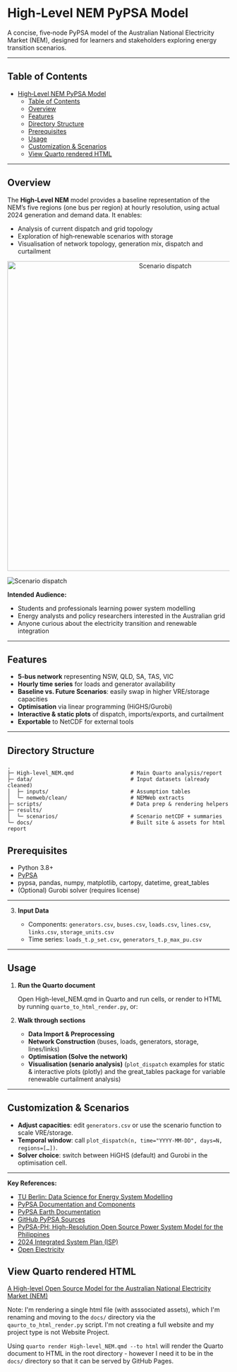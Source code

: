 # High‑Level NEM PyPSA Model

A concise, five‑node PyPSA model of the Australian National Electricity Market (NEM), designed for learners and stakeholders exploring energy transition scenarios.

---

## Table of Contents

- [High‑Level NEM PyPSA Model](#highlevel-nem-pypsa-model)
  - [Table of Contents](#table-of-contents)
  - [Overview](#overview)
  - [Features](#features)
  - [Directory Structure](#directory-structure)
  - [Prerequisites](#prerequisites)
  - [Usage](#usage)
  - [Customization \& Scenarios](#customization--scenarios)
  - [View Quarto rendered HTML](#view-quarto-rendered-html)

---

## Overview

The **High‑Level NEM** model provides a baseline representation of the NEM’s five regions (one bus per region) at hourly resolution, using actual 2024 generation and demand data. It enables:

- Analysis of current dispatch and grid topology
- Exploration of high‑renewable scenarios with storage
- Visualisation of network topology, generation mix, dispatch and curtailment


<p align="center">
  <img src="images/scenario-dispatch.png" alt="Scenario dispatch" width="700">
</p>

![Scenario dispatch](images/scenario-dispatch.png)

**Intended Audience:**

- Students and professionals learning power system modelling
- Energy analysts and policy researchers interested in the Australian grid
- Anyone curious about the electricity transition and renewable integration

---

## Features

- **5‑bus network** representing NSW, QLD, SA, TAS, VIC
- **Hourly time series** for loads and generator availability
- **Baseline vs. Future Scenarios**: easily swap in higher VRE/storage capacities
- **Optimisation** via linear programming (HiGHS/Gurobi)
- **Interactive & static plots** of dispatch, imports/exports, and curtailment
- **Exportable** to NetCDF for external tools

---

## Directory Structure

```plaintext
.
├─ High-level_NEM.qmd                  # Main Quarto analysis/report
├─ data/                               # Input datasets (already cleaned)
│  ├─ inputs/                          # Assumption tables
│  └─ nemweb/clean/                    # NEMWeb extracts
├─ scripts/                            # Data prep & rendering helpers
├─ results/
│  └─ scenarios/                       # Scenario netCDF + summaries
└─ docs/                               # Built site & assets for html report

```

## Prerequisites

- Python 3.8+
- [PyPSA](https://pypsa.readthedocs.io/en/latest/)
- pypsa, pandas, numpy, matplotlib, cartopy, datetime, great_tables
- (Optional) Gurobi solver (requires license)

---



3. **Input Data**
   

   - Components:  `generators.csv`, `buses.csv`, `loads.csv`, `lines.csv`, `links.csv`, `storage_units.csv`
   - Time series: `loads_t.p_set.csv`, `generators_t.p_max_pu.csv`

---

## Usage

1. **Run the Quarto document**

   Open High-level_NEM.qmd in Quarto and run cells, or render to HTML by running `quarto_to_html_render.py`, or:



2. **Walk through sections**

   - **Data Import & Preprocessing**
   - **Network Construction** (buses, loads, generators, storage, lines/links)
   - **Optimisation (Solve the network)**
   - **Visualisation (senario analysis)** (`plot_dispatch` examples for static & interactive plots (plotly) and the great_tables package for variable renewable curtailment analysis)


---

## Customization & Scenarios

- **Adjust capacities**: edit `generators.csv` or use the scenario function to scale VRE/storage.
- **Temporal window**: call `plot_dispatch(n, time="YYYY-MM-DD", days=N, regions=[…])`.
- **Solver choice**: switch between HiGHS (default) and Gurobi in the optimisation cell.

---


**Key References:**

- [TU Berlin: Data Science for Energy System Modelling](https://fneum.github.io/data-science-for-esm/intro.html#jupyter.org/)  
- [PyPSA Documentation and Components](https://pypsa.readthedocs.io/en/latest/user-guide/components.html)  
- [PyPSA Earth Documentation](https://pypsa-earth.readthedocs.io/en/latest/)  
- [GitHub PyPSA Sources](https://github.com/PyPSA)  
- [PyPSA-PH: High-Resolution Open Source Power System Model for the Philippines](https://github.com/arizeosalac/PyPSA-PH/tree/main)  
- [2024 Integrated System Plan (ISP)](https://aemo.com.au/energy-systems/major-publications/integrated-system-plan-isp/2024-integrated-system-plan-isp)  
- [Open Electricity](https://openelectricity.org.au/)

## View Quarto rendered HTML

[A High-level Open Source Model for the Australian National Electricity Market (NEM)](https://chalg.github.io/pypsa/)

Note: I'm rendering a single html file (with asssociated assets), which I'm renaming and moving to the `docs/` directory via the `qaurto_to_html_render.py` script. I'm not creating a full website and my project type is not Website Project. 


Using `quarto render High-level_NEM.qmd --to html` will render the Quarto document to HTML in the root directory - however I need it to be in the `docs/` directory so that it can be served by GitHub Pages.

